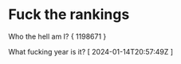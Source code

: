 # Fuck the rankings

Who the hell am I?
{ 1198671 }

What fucking year is it?
[ 2024-01-14T20:57:49Z ]
